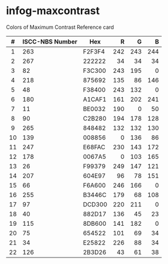 # infog-maxcontrast
Colors of Maximum Contrast Reference card

| # |ISCC-NBS Number|   Hex  | R | G | B |
|:-:|---------------|--------|--:|--:|--:|
| 1 |263            | F2F3F4 |242|243|244|
| 2 |267            | 222222 | 34| 34| 34|
| 3 |82	            | F3C300 |243|195|  0|
| 4 |218            | 875692 |135| 86|146|
| 5 |48             | F38400 |243|132|  0|
| 6 |180            | A1CAF1 |161|202|241|
| 7 |11             | BE0032 |190|  0| 50|
| 8 |90             | C2B280 |194|178|128|
| 9 |265            | 848482 |132|132|130|
|10 |139            | 008856 |  0|136| 86|
|11 |247            | E68FAC |230|143|172|
|12 |178            | 0067A5 |  0|103|165|
|13 |26             | F99379 |249|147|121|
|14 |207            | 604E97 | 96| 78|151|
|15 |66             | F6A600 |246|166|	0|
|16 |255            | B3446C |179| 68|108|
|17 |97             | DCD300 |220|211|	0|
|18 |40             | 882D17 |136| 45| 23|
|19 |115            | 8DB600 |141|182|	0|
|20 |75             | 654522 |101| 69| 34|
|21 |34             | E25822 |226| 88| 34|
|22 |126            | 2B3D26 | 43| 61| 38|
